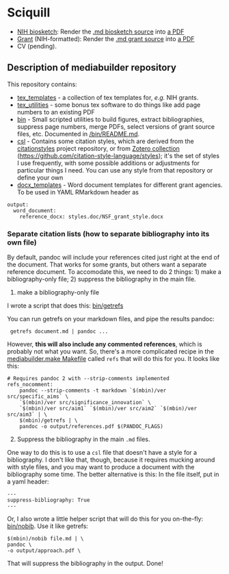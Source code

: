 # Sciquill

* [NIH biosketch](/examples/biosketch_simple): Render the [.md biosketch source](examples/biosketch_simple/src/nih_biosketch.md) into [a PDF](examples/biosketch_simple/output/nih_biosketch.pdf)
* [Grant](/examples/grant) (NIH-formatted):  Render the [.md grant source](examples/grant_simple/src/research_plan.md) into [a PDF](examples/grant_simple/output/research_plan.pdf)
* CV (pending).

## Description of mediabuilder repository

This repository contains:

* [tex_templates](/tex_templates) - a collection of tex templates for, *e.g.*
  NIH grants.
* [tex_utilities](/tex_utilities) - some bonus tex software to do things like
  add page numbers to an existing PDF
* [bin](/bin) - Small scripted utilities to build figures, extract
  bibliographies, suppress page numbers, merge PDFs, select versions of grant
  source files, etc. Documented in [/bin/README.md](/bin).
* [csl](/csl) - Contains some citation styles, which are derived from the
  [citationstyles](http://citationstyles.org/) project repository, or from [Zotero collection](https://www.zotero.org/styles)
  (https://github.com/citation-style-language/styles); it's the set of styles I
  use frequently, with some possible additions or adjustments for particular
  things I need. You can use any style from that repository or define your own
* [docx_templates](/docx_templates) - Word document templates for different grant agencies. To be used in YAML RMarkdown header as 

```
output:
  word_document:
    reference_docx: styles.doc/NSF_grant_style.docx
```


### Separate citation lists (how to separate bibliography into its own file)

By default, pandoc will include your references cited just right at the end of
the document. That works for some grants, but others want a separate reference
document. To accomodate this, we need to do 2 things: 1) make a
bibliography-only file; 2) suppress the bibliography in the main file.


1. make a bibliography-only file

I wrote a script that does this: [bin/getrefs](bin/getrefs)

You can run getrefs on your markdown files, and pipe the results pandoc:

``` getrefs document.md | pandoc ...```

However, **this will also include any commented references**, which is probably
not what you want. So, there's a more complicated recipe in the
[mediabuilder.make Makefile](mediabuilder.make) called `refs` that will do this for you. It looks like this: 

```
# Requires pandoc 2 with --strip-comments implemented
refs_nocomment:
	pandoc --strip-comments -t markdown `$(mbin)/ver src/specific_aims` \
	`$(mbin)/ver src/significance_innovation` \
	`$(mbin)/ver src/aim1` `$(mbin)/ver src/aim2` `$(mbin)/ver src/aim3` | \
	$(mbin)/getrefs | \
	pandoc -o output/references.pdf $(PANDOC_FLAGS)
```

2. Suppress the bibliography in the main `.md` files. 

One way to do this is to use a `csl` file that doesn't have a style for a
bibliography. I don't like that, though, because it requires mucking around with
style files, and you may want to produce a document with the bibliography some
time. The better alternative is this: In the file itself, put in a yaml header:

```{yaml}
---
suppress-bibliography: True	
---
```

Or, I also wrote a little helper script that will do this for you on-the-fly:
[bin/nobib](bin/nobib). Use it like getrefs:
```
$(mbin)/nobib file.md | \
pandoc \
-o output/approach.pdf \
```

That will suppress the bibliography in the output. Done!







